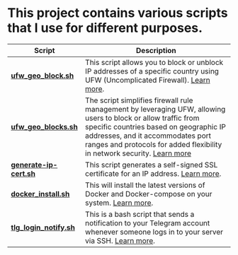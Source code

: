 # This project contains various scripts that I use for different purposes.

| Script | Description |
| --- | --- |
| **[ufw_geo_block.sh](ufw_geo_block.sh)** | This script allows you to block or unblock IP addresses of a specific country using UFW (Uncomplicated Firewall). [Learn more]("ufw_geo_block.md"). |
| **[ufw_geo_blocks.sh](ufw_geo_blocks.sh)** | The script simplifies firewall rule management by leveraging UFW, allowing users to block or allow traffic from specific countries based on geographic IP addresses, and it accommodates port ranges and protocols for added flexibility in network security. [Learn more]("ufw_geo_blocks.md")|
| **[generate-ip-cert.sh](generate-ip-cert.sh)** | This script generates a self-signed SSL certificate for an IP address. [Learn more]("generate-ip-cert.md").|
| **[docker_install.sh](generate-ip-cert.sh)** | This will install the latest versions of Docker and Docker-compose on your system. [Learn more]("docker_install.md"). |
| **[tlg_login_notify.sh](tlg_login_notify.sh)** | This is a bash script that sends a notification to your Telegram account whenever someone logs in to your server via SSH. [Learn more]("tlg_login_notify.md"). |
